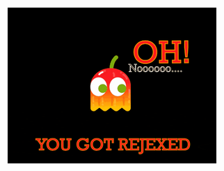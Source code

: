 <p align="center">
    <a href="https://regexed.netlify.com">
        <img src="assets/images/rejexed.gif" alt="OH NO!">
    </a>
</p>
